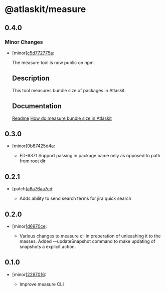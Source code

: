 # @atlaskit/measure

## 0.4.0

### Minor Changes

- [minor][c5d772775a](https://bitbucket.org/atlassian/atlaskit-mk-2/commits/c5d772775a):

  The measure tool is now public on npm.

  ## Description

  This tool measures bundle size of packages in Atlaskit.

  ## Documentation

  [Readme](https://bitbucket.org/atlassian/atlaskit-mk-2/src/master/build/measure/)
  [How do measure bundle size in Atlaskit](https://atlaskit.atlassian.com/docs/guides/bundle-size)

## 0.3.0

- [minor][0b87425d4a](https://bitbucket.org/atlassian/atlaskit-mk-2/commits/0b87425d4a):

  - ED-6371 Support passing in package name only as opposed to path from root dir

## 0.2.1

- [patch][a6a76aa7cd](https://bitbucket.org/atlassian/atlaskit-mk-2/commits/a6a76aa7cd):

  - Adds ability to send search terms for jira quick search

## 0.2.0

- [minor][d6970ce](https://bitbucket.org/atlassian/atlaskit-mk-2/commits/d6970ce):

  - Various changes to measure cli in preperation of unleashing it to the masses. Added --updateSnapshot command to make updating of snapshots a explicit action.

## 0.1.0

- [minor][2297016](https://bitbucket.org/atlassian/atlaskit-mk-2/commits/2297016):

  - Improve measure CLI
